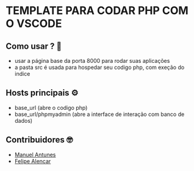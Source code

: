 # TEMPLATE PARA CODAR PHP COM O VSCODE


## Como usar ? 🤔

* usar a página base da porta 8000 para rodar suas aplicações
* a pasta src é usada para hospedar seu codigo php, com exeção do indice

## Hosts principais ⚙
* base_url (abre o codigo php)
* base_url/phpmyadmin (abre a interface de interação com banco de dados)

## Contribuidores 🤓

* [Manuel Antunes](https://github.com/Manuel-Antunes)
* [Felipe Alencar](https://github.com/felipealencar)
